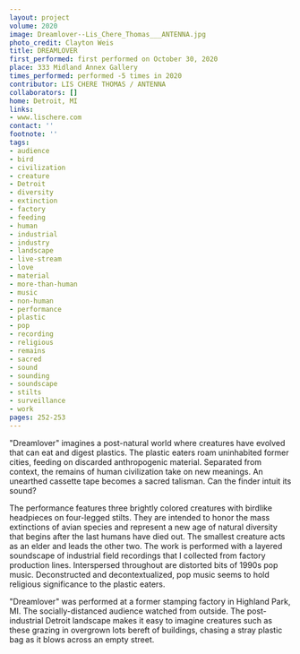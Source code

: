 ```yaml
---
layout: project
volume: 2020
image: Dreamlover--Lis_Chere_Thomas___ANTENNA.jpg
photo_credit: Clayton Weis
title: DREAMLOVER
first_performed: first performed on October 30, 2020
place: 333 Midland Annex Gallery
times_performed: performed -5 times in 2020
contributor: LIS CHERE THOMAS / ANTENNA
collaborators: []
home: Detroit, MI
links:
- www.lischere.com
contact: ''
footnote: ''
tags:
- audience
- bird
- civilization
- creature
- Detroit
- diversity
- extinction
- factory
- feeding
- human
- industrial
- industry
- landscape
- live-stream
- love
- material
- more-than-human
- music
- non-human
- performance
- plastic
- pop
- recording
- religious
- remains
- sacred
- sound
- sounding
- soundscape
- stilts
- surveillance
- work
pages: 252-253
---
```


"Dreamlover" imagines a post-natural world where creatures have evolved that can eat and digest plastics. The plastic eaters roam uninhabited former cities, feeding on discarded anthropogenic material. Separated from context, the remains of human civilization take on new meanings. An unearthed cassette tape becomes a sacred talisman. Can the finder intuit its sound? 

The performance features three brightly colored creatures with birdlike headpieces on four-legged stilts. They are intended to honor the mass extinctions of avian species and represent a new age of natural diversity that begins after the last humans have died out. The smallest creature acts as an elder and leads the other two. The work is performed with a layered soundscape of industrial field recordings that I collected from factory production lines. Interspersed throughout are distorted bits of 1990s pop music. Deconstructed and decontextualized, pop music seems to hold religious significance to the plastic eaters. 

"Dreamlover" was performed at a former stamping factory in Highland Park, MI. The socially-distanced audience watched from outside. The post-industrial Detroit landscape makes it easy to imagine creatures such as these grazing in overgrown lots bereft of buildings, chasing a stray plastic bag as it blows across an empty street.